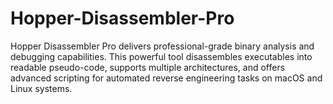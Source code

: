 # Hopper-Disassembler-Pro
Hopper Disassembler Pro delivers professional-grade binary analysis and debugging capabilities. This powerful tool disassembles executables into readable pseudo-code, supports multiple architectures, and offers advanced scripting for automated reverse engineering tasks on macOS and Linux systems.
